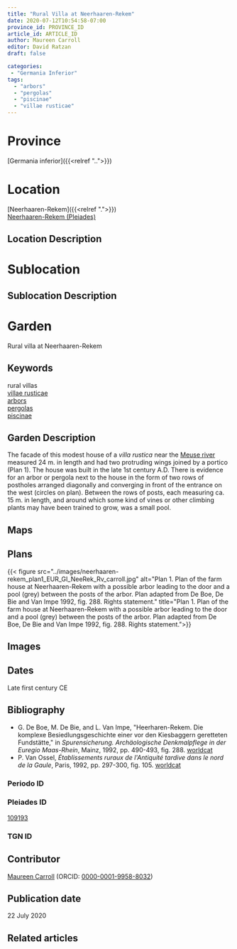 ```yaml
---
title: "Rural Villa at Neerhaaren-Rekem"
date: 2020-07-12T10:54:58-07:00
province_id: PROVINCE_ID
article_id: ARTICLE_ID
author: Maureen Carroll
editor: David Ratzan
draft: false

categories:
 - "Germania Inferior"
tags:
  - "arbors"
  - "pergolas"
  - "piscinae"
  - "villae rusticae"
---
```


# Province

[Germania inferior]({{<relref "..">}})

# Location

[Neerhaaren-Rekem]({{<relref ".">}}) \
[Neerhaaren-Rekem (Pleiades)](https://pleiades.stoa.org/places/109193)

## Location Description

<!-- LEAVE THIS BLANK FOR NOW -->

# Sublocation

<!--
[AREA WITHIN LOCATION, LIKE “PALATINE HILL”](GEOREFERENCE LINK)
A sublocation is any area larger than an individual garden, but located within a location. I would always try to include a link to a controlled vocabulary here if possible. This ID may well be different from the Garden ID, e.g., Pompeii versus a Garden in one of the houses which has its own Pleiades ID.
-->

## Sublocation Description

<!-- DESCRIPTION -->

# Garden
Rural villa at Neerhaaren-Rekem

## Keywords
rural villas \
[villae rusticae](http://vocab.getty.edu/page/aat/300005518) \
[arbors](http://vocab.getty.edu/page/aat/300006781) \
[pergolas](http://vocab.getty.edu/page/aat/300006783) \
[piscinae]( http://vocab.getty.edu/page/aat/300375619)

## Garden Description
The facade of this modest house of a *villa rustica* near the [Meuse river](https://pleiades.stoa.org/places/109180) measured 24 m. in length and had two protruding wings joined by a portico (Plan 1). The house was built in the late 1st century A.D. There is evidence for an arbor or pergola next to the house in the form of two rows of postholes arranged diagonally and converging in front of the entrance on the west (circles on plan). Between the rows of posts, each measuring ca. 15 m. in length, and around which some kind of vines or other climbing plants may have been trained to grow, was a small pool.

## Maps

<!--
![ALT_TEXT](IMG_URL)
*CAPTION*
-->

## Plans
{{< figure src="../images/neerhaaren-rekem_plan1_EUR_GI_NeeRek_Rv_carroll.jpg" alt="Plan 1. Plan of the farm house at Neerhaaren-Rekem with a possible arbor leading to the door and a pool (grey) between the posts of the arbor. Plan adapted from De Boe, De Bie and Van Impe 1992, fig. 288. Rights statement." title="Plan 1. Plan of the farm house at Neerhaaren-Rekem with a possible arbor leading to the door and a pool (grey) between the posts of the arbor. Plan adapted from De Boe, De Bie and Van Impe 1992, fig. 288. Rights statement.">}}

## Images

<!--
![ALT_TEXT](IMG_URL)
*CAPTION*
-->

## Dates
Late first century CE

## Bibliography
- G. De Boe, M. De Bie, and L. Van Impe, "Heerharen-Rekem. Die komplexe Besiedlungsgeschichte einer vor den Kiesbaggern geretteten Fundstätte," in *Spurensicherung. Archäologische Denkmalpflege in der Euregio Maas-Rhein*, Mainz, 1992, pp. 490-493, fig. 288. [worldcat](http://www.worldcat.org/oclc/475480390)
- P. Van Ossel, *Établissements ruraux de l'Antiquité tardive dans le nord de la Gaule*, Paris, 1992, pp. 297-300, fig. 105. [worldcat](http://www.worldcat.org/oclc/445007864)

### Periodo ID

<!-- [PERIODO_ID](https://pleiades.stoa.org/places/PLEIADES_ID) -->

### Pleiades ID

[109193](https://pleiades.stoa.org/places/109193)  

### TGN ID
<!-- N.B. This should be as specific as it can be, i.e., to the garden, sublocation, location, or province. -->

<!-- [TGN_ID](http://vocab.getty.edu/page/tgn/TGN_ID) -->

## Contributor
[Maureen Carroll](link) (ORCID: [0000-0001-9958-8032](https://orcid.org/0000-0001-9958-8032))  

## Publication date
22 July 2020

## Related articles

<!-- Links to other related articles. Leave blank for now -->